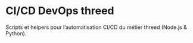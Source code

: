 # CI/CD DevOps threed
Scripts et helpers pour l’automatisation CI/CD du métier threed (Node.js & Python).
